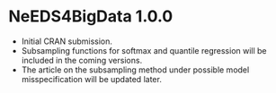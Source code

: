 # NeEDS4BigData 1.0.0

- Initial CRAN submission.
- Subsampling functions for softmax and quantile regression will be included in the coming versions.
- The article on the subsampling method under possible model misspecification will be updated later.
